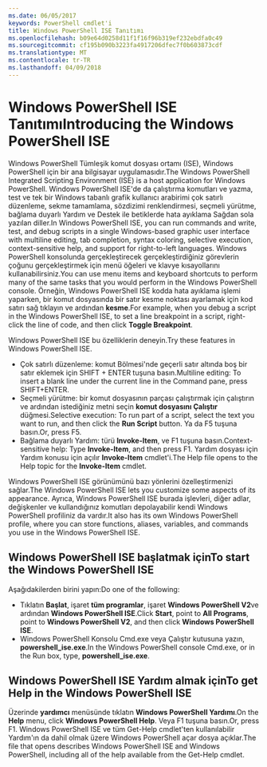 ```yaml
---
ms.date: 06/05/2017
keywords: PowerShell cmdlet'i
title: Windows PowerShell ISE Tanıtımı
ms.openlocfilehash: b09e64d0258d11f1f16f96b319ef232ebdfa0c49
ms.sourcegitcommit: cf195b090b3223fa4917206dfec7f0b603873cdf
ms.translationtype: MT
ms.contentlocale: tr-TR
ms.lasthandoff: 04/09/2018
---
```

# <a name="introducing-the-windows-powershell-ise"></a><span data-ttu-id="b7a56-103">Windows PowerShell ISE Tanıtımı</span><span class="sxs-lookup"><span data-stu-id="b7a56-103">Introducing the Windows PowerShell ISE</span></span>

<span data-ttu-id="b7a56-104">Windows PowerShell Tümleşik komut dosyası ortamı (ISE), Windows PowerShell için bir ana bilgisayar uygulamasıdır.</span><span class="sxs-lookup"><span data-stu-id="b7a56-104">The Windows PowerShell Integrated Scripting Environment (ISE) is a host application for Windows PowerShell.</span></span> <span data-ttu-id="b7a56-105">Windows PowerShell ISE'de da çalıştırma komutları ve yazma, test ve tek bir Windows tabanlı grafik kullanıcı arabirimi çok satırlı düzenleme, sekme tamamlama, sözdizimi renklendirmesi, seçmeli yürütme, bağlama duyarlı Yardım ve Destek ile betiklerde hata ayıklama Sağdan sola yazılan diller.</span><span class="sxs-lookup"><span data-stu-id="b7a56-105">In Windows PowerShell ISE, you can run commands and write, test, and debug scripts in a single Windows-based graphic user interface with multiline editing, tab completion, syntax coloring, selective execution, context-sensitive help, and support for right-to-left languages.</span></span> <span data-ttu-id="b7a56-106">Windows PowerShell konsolunda gerçekleştirecek gerçekleştirdiğiniz görevlerin çoğunu gerçekleştirmek için menü öğeleri ve klavye kısayollarını kullanabilirsiniz.</span><span class="sxs-lookup"><span data-stu-id="b7a56-106">You can use menu items and keyboard shortcuts to perform many of the same tasks that you would perform in the Windows PowerShell console.</span></span> <span data-ttu-id="b7a56-107">Örneğin, Windows PowerShell ISE kodda hata ayıklama işlemi yaparken, bir komut dosyasında bir satır kesme noktası ayarlamak için kod satırı sağ tıklayın ve ardından **kesme**.</span><span class="sxs-lookup"><span data-stu-id="b7a56-107">For example, when you debug a script in the Windows PowerShell ISE, to set a line breakpoint in a script, right-click the line of code, and then click **Toggle Breakpoint**.</span></span>

<span data-ttu-id="b7a56-108">Windows PowerShell ISE bu özelliklerin deneyin.</span><span class="sxs-lookup"><span data-stu-id="b7a56-108">Try these features in Windows PowerShell ISE.</span></span>

- <span data-ttu-id="b7a56-109">Çok satırlı düzenleme: komut Bölmesi'nde geçerli satır altında boş bir satır eklemek için SHIFT + ENTER tuşuna basın.</span><span class="sxs-lookup"><span data-stu-id="b7a56-109">Multiline editing: To insert a blank line under the current line in the Command pane, press SHIFT+ENTER.</span></span>
- <span data-ttu-id="b7a56-110">Seçmeli yürütme: bir komut dosyasının parçası çalıştırmak için çalıştırın ve ardından istediğiniz metni seçin **komut dosyasını Çalıştır** düğmesi.</span><span class="sxs-lookup"><span data-stu-id="b7a56-110">Selective execution: To run part of a script, select the text you want to run, and then click the **Run Script** button.</span></span> <span data-ttu-id="b7a56-111">Ya da F5 tuşuna basın.</span><span class="sxs-lookup"><span data-stu-id="b7a56-111">Or, press F5.</span></span>
- <span data-ttu-id="b7a56-112">Bağlama duyarlı Yardım: türü **Invoke-Item**, ve F1 tuşuna basın.</span><span class="sxs-lookup"><span data-stu-id="b7a56-112">Context-sensitive help: Type **Invoke-Item**, and then press F1.</span></span> <span data-ttu-id="b7a56-113">Yardım dosyası için Yardım konusu için açılır **Invoke-Item** cmdlet'i.</span><span class="sxs-lookup"><span data-stu-id="b7a56-113">The Help file opens to the Help topic for the **Invoke-Item** cmdlet.</span></span>

<span data-ttu-id="b7a56-114">Windows PowerShell ISE görünümünü bazı yönlerini özelleştirmenizi sağlar.</span><span class="sxs-lookup"><span data-stu-id="b7a56-114">The Windows PowerShell ISE lets you customize some aspects of its appearance.</span></span> <span data-ttu-id="b7a56-115">Ayrıca, Windows PowerShell ISE burada işlevleri, diğer adlar, değişkenler ve kullandığınız komutları depolayabilir kendi Windows PowerShell profiliniz da vardır.</span><span class="sxs-lookup"><span data-stu-id="b7a56-115">It also has its own Windows PowerShell profile, where you can store functions, aliases, variables, and commands you use in the Windows PowerShell ISE.</span></span>

## <a name="to-start-the-windows-powershell-ise"></a><span data-ttu-id="b7a56-116">Windows PowerShell ISE başlatmak için</span><span class="sxs-lookup"><span data-stu-id="b7a56-116">To start the Windows PowerShell ISE</span></span>

<span data-ttu-id="b7a56-117">Aşağıdakilerden birini yapın:</span><span class="sxs-lookup"><span data-stu-id="b7a56-117">Do one of the following:</span></span>

- <span data-ttu-id="b7a56-118">Tıklatın **Başlat**, işaret **tüm programlar**, işaret **Windows PowerShell V2**ve ardından **Windows PowerShell ISE**.</span><span class="sxs-lookup"><span data-stu-id="b7a56-118">Click **Start**, point to **All Programs**, point to **Windows PowerShell V2**, and then click **Windows PowerShell ISE**.</span></span>
- <span data-ttu-id="b7a56-119">Windows PowerShell Konsolu Cmd.exe veya Çalıştır kutusuna yazın, **powershell_ise.exe**.</span><span class="sxs-lookup"><span data-stu-id="b7a56-119">In the Windows PowerShell console Cmd.exe, or in the Run box, type, **powershell_ise.exe**.</span></span>

## <a name="to-get-help-in-the-windows-powershell-ise"></a><span data-ttu-id="b7a56-120">Windows PowerShell ISE Yardım almak için</span><span class="sxs-lookup"><span data-stu-id="b7a56-120">To get Help in the Windows PowerShell ISE</span></span>

<span data-ttu-id="b7a56-121">Üzerinde **yardımcı** menüsünde tıklatın **Windows PowerShell Yardımı**.</span><span class="sxs-lookup"><span data-stu-id="b7a56-121">On the **Help** menu, click **Windows PowerShell Help**.</span></span> <span data-ttu-id="b7a56-122">Veya F1 tuşuna basın.</span><span class="sxs-lookup"><span data-stu-id="b7a56-122">Or, press F1.</span></span> <span data-ttu-id="b7a56-123">Windows PowerShell ISE ve tüm Get-Help cmdlet'ten kullanılabilir Yardım'ın da dahil olmak üzere Windows PowerShell açar dosya açıklar.</span><span class="sxs-lookup"><span data-stu-id="b7a56-123">The file that opens describes Windows PowerShell ISE and Windows PowerShell, including all of the help available from the Get-Help cmdlet.</span></span>